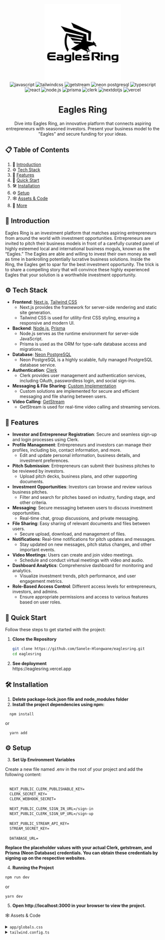 <div align="center" backgroundColor='red'>
  <br />
     <a href="https://www.youtube.com/@TechInvaders-bv5kv" target="_blank">
     <img src="./public/EaglesRingLogo.png" alt="Project Banner" style="height: 250px;">
   </a>
  <br />

 <div>
    <img src="https://img.shields.io/badge/-JavaScript-black?style=for-the-badge&logoColor=white&logo=javascript&color=F7DF1E" alt="javascript" />
    <img src="https://img.shields.io/badge/-Tailwind_CSS-black?style=for-the-badge&logoColor=white&logo=tailwindcss&color=06B6D4" alt="tailwindcss" />
    <img src="https://img.shields.io/badge/-GetStream-black?style=for-the-badge&logoColor=white&logo=getstream&color=1E88E5" alt="getstream" />
    <img src="https://img.shields.io/badge/-Neon_PostgreSQL-black?style=for-the-badge&logoColor=white&logo=postgresql&color=4169E1" alt="neon postgresql" />
    <img src="https://img.shields.io/badge/-TypeScript-black?style=for-the-badge&logoColor=white&logo=typescript&color=3178C6" alt="typescript" />
    <img src="https://img.shields.io/badge/-React-black?style=for-the-badge&logoColor=white&logo=react&color=61DAFB" alt="react" />
    <img src="https://img.shields.io/badge/-Node.js-black?style=for-the-badge&logoColor=white&logo=node.js&color=339933" alt="node.js" />
    <img src="https://img.shields.io/badge/-Prisma-black?style=for-the-badge&logoColor=white&logo=prisma&color=2D3748" alt="prisma" />
    <img src="https://img.shields.io/badge/-Clerk-black?style=for-the-badge&logoColor=white&logo=clerk&color=3C3C3D" alt="clerk" />
    <img src="https://img.shields.io/badge/-Next_JS-black?style=for-the-badge&logoColor=white&logo=nextdotjs&color=000000" alt="nextdotjs" />
    <img src="https://img.shields.io/badge/-Vercel-black?style=for-the-badge&logoColor=white&logo=vercel&color=000000" alt="vercel" />
</div>



  <h1 align="center">Eagles Ring</h1>

   <div align="center">
     Dive into Eagles Ring, an innovative platform that connects aspiring entrepreneurs with seasoned investors. Present your business model to the "Eagles" and secure funding for your ideas.
    </div>
</div>

## 📋 <a name="table">Table of Contents</a>

1. 🤖 [Introduction](#introduction)
2. ⚙️ [Tech Stack](#tech-stack)
3. 🔋 [Features](#features)
4. 🤸 [Quick Start](#quick-start)
5. 🛠️ [Installation](#installation)
6. ⚙️ [Setup](#setup)
7. 🕸️ [Assets & Code](#assets-and-code)
8. 🚀 [More](#more)


## <a name="introduction">🤖 Introduction</a>

Eagles Ring is an investment platform that matches aspiring entrepreneurs from around the world with investment opportunities. Entrepreneurs are invited to pitch their business models in front of a carefully curated panel of highly esteemed local and international business moguls, known as the “Eagles.” The Eagles are able and willing to invest their own money as well as time in bankrolling potentially lucrative business solutions. Inside the Ring, the Eagles get to spar for the best investment opportunity. The trick is to share a compelling story that will convince these highly experienced Eagles that your solution is a worthwhile investment opportunity.

## <a name="tech-stack">⚙️ Tech Stack</a>

- **Frontend**: [Next.js](https://nextjs.org/), [Tailwind CSS](https://tailwindcss.com/)
  - Next.js provides the framework for server-side rendering and static site generation.
  - Tailwind CSS is used for utility-first CSS styling, ensuring a responsive and modern UI.
- **Backend**: [Node.js](https://nodejs.org/), [Prisma](https://www.prisma.io/)
  - Node.js serves as the runtime environment for server-side JavaScript.
  - Prisma is used as the ORM for type-safe database access and migrations.
- **Database**: [Neon PostgreSQL](https://neon.tech/)
  - Neon PostgreSQL is a highly scalable, fully managed PostgreSQL database service.
- **Authentication**: [Clerk](https://clerk.dev/)
  - Clerk provides user management and authentication services, including OAuth, passwordless login, and social sign-ins.
- **Messaging & File Sharing**: [Custom Implementation](#custom-implementation)
  - Custom solutions are implemented for secure and efficient messaging and file sharing between users.
- **Video Calling**: [GetStream](https://getstream.io/)
  - GetStream is used for real-time video calling and streaming services.

## <a name="features">🔋 Features</a>

- **Investor and Entrepreneur Registration**: Secure and seamless sign-up and login processes using Clerk.
- **Profile Management**: Entrepreneurs and investors can manage their profiles, including bio, contact information, and more.
  - Edit and update personal information, business details, and investment preferences.
- **Pitch Submission**: Entrepreneurs can submit their business pitches to be reviewed by investors.
  - Upload pitch decks, business plans, and other supporting documents.
- **Investment Opportunities**: Investors can browse and review various business pitches.
  - Filter and search for pitches based on industry, funding stage, and other criteria.
- **Messaging**: Secure messaging between users to discuss investment opportunities.
  - Real-time chat, group discussions, and private messaging.
- **File Sharing**: Easy sharing of relevant documents and files between users.
  - Secure upload, download, and management of files.
- **Notifications**: Real-time notifications for pitch updates and messages.
  - Stay updated on new messages, pitch status changes, and other important events.
- **Video Meetings**: Users can create and join video meetings.
  - Schedule and conduct virtual meetings with video and audio.
- **Dashboard Analytics**: Comprehensive dashboard for monitoring and analytics.
  - Visualize investment trends, pitch performance, and user engagement metrics.
- **Role-Based Access Control**: Different access levels for entrepreneurs, investors, and admins.
  - Ensure appropriate permissions and access to various features based on user roles.


## <a name="quick-start">🤸 Quick Start</a>

Follow these steps to get started with the project:

1. **Clone the Repository**
   ```bash
   git clone https://github.com/Sanele-Hlongwane/eaglesring.git
   cd eaglesring

2. **See deployment**
   <div><link>https://eaglesring.vercel.app</link></div>
  
## <a name="install">🛠️ Installation</a>
1. **Delete package-lock.json file and node_modules folder**
2. **Install the project dependencies using npm:**
  ```
    npm install
  ```
or
  ```
    yarn add
  ```
## <a name="setup">⚙️ Setup</a>
3. **Set Up Environment Variables**

Create a new file named .env in the root of your project and add the following content:
```
  
  NEXT_PUBLIC_CLERK_PUBLISHABLE_KEY=
  CLERK_SECRET_KEY=
  CLERK_WEBHOOK_SECRET=

  NEXT_PUBLIC_CLERK_SIGN_IN_URL=/sign-in
  NEXT_PUBLIC_CLERK_SIGN_UP_URL=/sign-up
  
  NEXT_PUBLIC_STREAM_API_KEY=
  STREAM_SECRET_KEY=
  
  DATABASE_URL=
```
**Replace the placeholder values with your actual Clerk, getstream, and Prisma (Neon Database) credentials. You can obtain these credentials by signing up on the respective websites.**

4. **Running the Project**
```bash
npm run dev 
```
or
  ```
  yarn dev
  ```
5. **Open http://localhost:3000 in your browser to view the project.**

<a name="snippets">🕸️ Assets & Code</a>
<details>
<summary><code>app/globals.css</code></summary>

@tailwind base;
@tailwind components;
@tailwind utilities;

* {
  margin: 0;
  padding: 0;
  box-sizing: border-box;
}
</details>
<details>
<summary><code>tailwind.config.ts</code></summary>
import type { Config } from 'tailwindcss';

const config = {
  darkMode: ['class'],
  content: [
    './pages/**/*.{js,ts,jsx,tsx}',
    './components/**/*.{js,ts,jsx,tsx}',
  ],
  theme: {
    extend: {},
  },
  plugins: [],
};

export default config;
</div>
## <a name="more">🚀 More</a>

For more details on how to contribute to this project, report issues, or request features, please visit the GitHub repository or contact Sanele Hlongwane 0603179552/sanelehlongwane61@gmail.com .
Happy coding!

NB: Production of this app is prohibited
